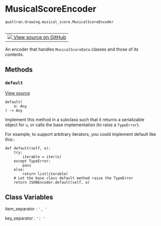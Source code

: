 # MusicalScoreEncoder
`qualtran.drawing.musical_score.MusicalScoreEncoder`


<table class="tfo-notebook-buttons tfo-api nocontent" align="left">
<td>
  <a target="_blank" href="https://github.com/quantumlib/Qualtran/blob/main/qualtran/drawing/musical_score.py#L699-L706">
    <img src="https://www.tensorflow.org/images/GitHub-Mark-32px.png" />
    View source on GitHub
  </a>
</td>
</table>



An encoder that handles `MusicalScoreData` classes and those of its contents.

<!-- Placeholder for "Used in" -->


## Methods

<h3 id="default"><code>default</code></h3>

<a target="_blank" class="external" href="https://github.com/quantumlib/Qualtran/blob/main/qualtran/drawing/musical_score.py#L702-L706">View source</a>

<pre class="devsite-click-to-copy prettyprint lang-py tfo-signature-link">
<code>default(
    o: Any
) -> Any
</code></pre>

Implement this method in a subclass such that it returns a serializable object for ``o``, or calls the base implementation (to raise a ``TypeError``).

For example, to support arbitrary iterators, you could
implement default like this::

    def default(self, o):
        try:
            iterable = iter(o)
        except TypeError:
            pass
        else:
            return list(iterable)
        # Let the base class default method raise the TypeError
        return JSONEncoder.default(self, o)





<h2 class="add-link">Class Variables</h2>

item_separator<a id="item_separator"></a>
: `', '`

key_separator<a id="key_separator"></a>
: `': '`


